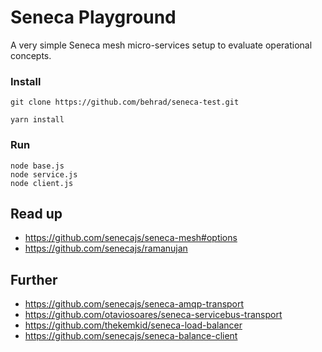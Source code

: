 # Seneca Playground

A very simple Seneca mesh micro-services setup to evaluate operational concepts.


### Install

  `git clone https://github.com/behrad/seneca-test.git`

  `yarn install`


### Run

```
node base.js
node service.js
node client.js
```

## Read up

* https://github.com/senecajs/seneca-mesh#options
* https://github.com/senecajs/ramanujan


## Further

* https://github.com/senecajs/seneca-amqp-transport
* https://github.com/otaviosoares/seneca-servicebus-transport
* https://github.com/thekemkid/seneca-load-balancer
* https://github.com/senecajs/seneca-balance-client